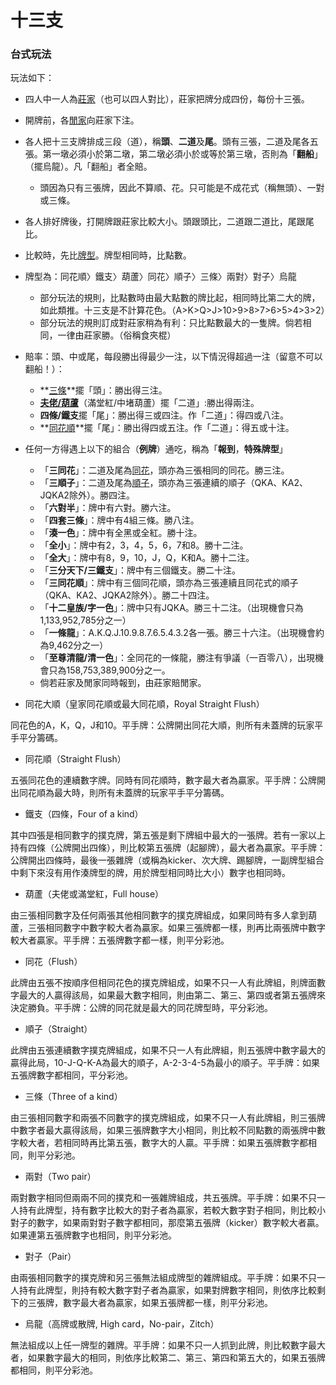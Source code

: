 # 十三支

### 台式玩法

玩法如下：

- 四人中一人為[莊家](https://zh.wikipedia.org/wiki/%E8%8E%8A%E5%AE%B6)（也可以四人對比），莊家把牌分成四份，每份十三張。
- 開牌前，各[閒家](https://zh.wikipedia.org/w/index.php?title=%E9%96%92%E5%AE%B6&action=edit&redlink=1)向莊家下注。
- 各人把十三支牌排成三段（道），稱**頭**、**二道**及**尾**。頭有三張，二道及尾各五張。第一墩必須小於第二墩，第二墩必須小於或等於第三墩，否則為「**翻船**」（擺烏龍）。凡「翻船」者全賠。
    - 頭因為只有三張牌，因此不算順、花。只可能是不成花式（稱無頭）、一對或三條。
- 各人排好牌後，打開牌跟莊家比較大小。頭跟頭比，二道跟二道比，尾跟尾比。
- 比較時，先比[牌型](https://zh.wikipedia.org/wiki/%E6%92%B2%E5%85%8B%E7%89%8C%E5%9E%8B)。牌型相同時，比點數。
- 牌型為：同花順〉鐵支〉葫蘆〉同花〉順子〉三條〉兩對〉對子〉烏龍
    - 部分玩法的規則，比點數時由最大點數的牌比起，相同時比第二大的牌，如此類推。十三支是不計算花色。（A>K>Q>J>10>9>8>7>6>5>4>3>2）
    - 部分玩法的規則訂成對莊家稍為有利：只比點數最大的一隻牌。倘若相同，一律由莊家勝。（俗稱食夾棍）
- 賠率：頭、中或尾，每段勝出得最少一注，以下情況得超過一注（留意不可以翻船！）：
    - **[三條](https://zh.wikipedia.org/w/index.php?title=%E4%B8%89%E6%A2%9D&action=edit&redlink=1)**擺「頭」：勝出得三注。
    - **[夫佬/葫蘆](https://zh.wikipedia.org/w/index.php?title=%E5%A4%AB%E4%BD%AC/%E8%91%AB%E8%8A%A6&action=edit&redlink=1)**（滿堂紅/中堵葫蘆）擺「二道」:勝出得兩注。
    - **四條/鐵支**擺「尾」：勝出得三或四注。作「二道」：得四或八注。
    - **[同花順](https://zh.wikipedia.org/wiki/%E5%90%8C%E8%8A%B1%E9%A0%86)**擺「尾」：勝出得四或五注。作「二道」：得五或十注。
- 任何一方得遇上以下的組合（**例牌**）通吃，稱為「**報到**，**特殊牌型**」
    - 「**三同花**」：二道及尾為[同花](https://zh.wikipedia.org/w/index.php?title=%E5%90%8C%E8%8A%B1&action=edit&redlink=1)，頭亦為三張相同的同花。勝三注。
    - 「**三順子**」：二道及尾為[順子](https://zh.wikipedia.org/wiki/%E9%A0%86%E5%AD%90)，頭亦為三張連續的順子（QKA、KA2、JQKA2除外）。勝四注。
    - 「**六對半**」：牌中有六對。勝六注。
    - 「**四套三條**」：牌中有4組三條。勝八注。
    - 「**湊一色**」：牌中有全黑或全紅。勝十注。
    - 「**全小**」：牌中有2，3，4，5，6，7和8。勝十二注。
    - 「**全大**」：牌中有8，9，10，J，Q，K和A。勝十二注。
    - 「**三分天下/三鐵支**」：牌中有三個鐵支。勝二十注。
    - 「**三同花順**」：牌中有三個同花順，頭亦為三張連續且同花式的順子（QKA、KA2、JQKA2除外）。勝二十四注。
    - 「**十二皇族/字一色**」：牌中只有JQKA。勝三十二注。（出現機會只為1,133,952,785分之一）
    - 「**一條龍**」：A.K.Q.J.10.9.8.7.6.5.4.3.2各一張。勝三十六注。（出現機會約為9,462分之一）
    - 「**至尊清龍/清一色**」：全同花的一條龍，勝注有爭議（一百零八），出現機會只為158,753,389,900分之一。
    - 倘若莊家及閒家同時報到，由莊家賠閒家。
    
- 同花大順（皇家同花順或最大同花順，Royal Straight Flush）

同花色的A，K，Q，J和10。平手牌：公牌開出同花大順，則所有未蓋牌的玩家平手平分籌碼。

- 同花順（Straight Flush）

五張同花色的連續數字牌。同時有同花順時，數字最大者為贏家。平手牌：公牌開出同花順為最大時，則所有未蓋牌的玩家平手平分籌碼。

- 鐵支（四條，Four of a kind）

其中四張是相同數字的撲克牌，第五張是剩下牌組中最大的一張牌。若有一家以上持有四條（公牌開出四條），則比較第五張牌（起腳牌），最大者為贏家。平手牌：公牌開出四條時，最後一張雜牌（或稱為kicker、次大牌、踢腳牌，一副牌型組合中剩下來沒有用作湊牌型的牌，用於牌型相同時比大小）數字也相同時。

- 葫蘆（夫佬或滿堂紅，Full house）

由三張相同數字及任何兩張其他相同數字的撲克牌組成，如果同時有多人拿到葫蘆，三張相同數字中數字較大者為贏家。如果三張牌都一樣，則再比兩張牌中數字較大者贏家。平手牌：五張牌數字都一樣，則平分彩池。

- 同花（Flush）

此牌由五張不按順序但相同花色的撲克牌組成，如果不只一人有此牌組，則牌面數字最大的人贏得該局，如果最大數字相同，則由第二、第三、第四或者第五張牌來決定勝負。平手牌：公牌的同花就是最大的同花牌型時，平分彩池。

- 順子（Straight）

此牌由五張連續數字撲克牌組成，如果不只一人有此牌組，則五張牌中數字最大的贏得此局，10-J-Q-K-A為最大的順子，A-2-3-4-5為最小的順子。平手牌：如果五張牌數字都相同，平分彩池。

- 三條（Three of a kind）

由三張相同數字和兩張不同數字的撲克牌組成，如果不只一人有此牌組，則三張牌中數字者最大贏得該局，如果三張牌數字大小相同，則比較不同點數的兩張牌中數字較大者，若相同時再比第五張，數字大的人贏。平手牌：如果五張牌數字都相同，則平分彩池。

- 兩對（Two pair）

兩對數字相同但兩兩不同的撲克和一張雜牌組成，共五張牌。平手牌：如果不只一人持有此牌型，持有數字比較大的對子者為贏家，若較大數字對子相同，則比較小對子的數字，如果兩對對子數字都相同，那麼第五張牌（kicker）數字較大者贏。如果連第五張牌數字也相同，則平分彩池。

- 對子（Pair）

由兩張相同數字的撲克牌和另三張無法組成牌型的雜牌組成。平手牌：如果不只一人持有此牌型，則持有較大數字對子者為贏家，如果對牌數字相同，則依序比較剩下的三張牌，數字最大者為贏家，如果五張牌都一樣，則平分彩池。

- 烏龍（高牌或散牌, High card，No-pair，Zitch）

無法組成以上任一牌型的雜牌。平手牌：如果不只一人抓到此牌，則比較數字最大者，如果數字最大的相同，則依序比較第二、第三、第四和第五大的，如果五張牌都相同，則平分彩池。